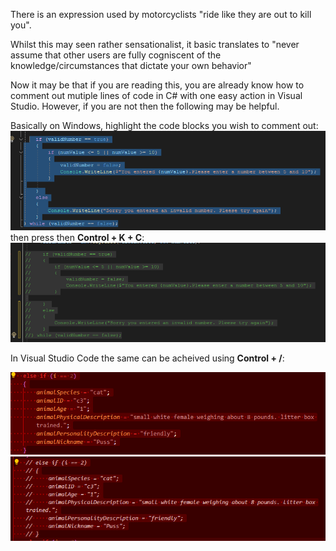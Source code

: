 There is an expression used by motorcyclists "ride like they are out to kill you".<br>
<p>Whilst this may seen rather sensationalist, it basic translates to "never assume that other users are fully cogniscent of the knowledge/circumstances that dictate your own behavior"<br>
<p>Now it may be that if you are reading this, you are already know how to comment out mutiple lines of code in C# with one easy action in Visual Studio.
However, if you are not then the following may be helpful.</p>
<p></p>Basically on Windows, highlight the code blocks you wish to comment out:<br>
<img class="image" src="/docs/assets/commentOut.png">
then press then <b>Control + K + C</b>:
<img class="image" src="/docs/assets/commentedOut.png">

In Visual Studio Code the same can be acheived using <b>Control + /</b>:
<p>
<img class="image" src="/docs/assets/VSCcommentOut.png">
  <br>
<img class="image" src="/docs/assets/VSCcommentedOut.png">





